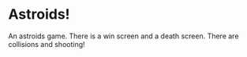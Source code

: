 # Astroids!

An astroids game. There is a win screen and a death screen.
There are collisions and shooting!
